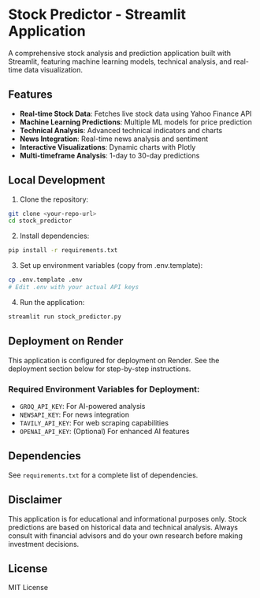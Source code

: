 # Stock Predictor - Streamlit Application

A comprehensive stock analysis and prediction application built with Streamlit, featuring machine learning models, technical analysis, and real-time data visualization.

## Features

- **Real-time Stock Data**: Fetches live stock data using Yahoo Finance API
- **Machine Learning Predictions**: Multiple ML models for price prediction
- **Technical Analysis**: Advanced technical indicators and charts
- **News Integration**: Real-time news analysis and sentiment
- **Interactive Visualizations**: Dynamic charts with Plotly
- **Multi-timeframe Analysis**: 1-day to 30-day predictions

## Local Development

1. Clone the repository:
```bash
git clone <your-repo-url>
cd stock_predictor
```

2. Install dependencies:
```bash
pip install -r requirements.txt
```

3. Set up environment variables (copy from .env.template):
```bash
cp .env.template .env
# Edit .env with your actual API keys
```

4. Run the application:
```bash
streamlit run stock_predictor.py
```

## Deployment on Render

This application is configured for deployment on Render. See the deployment section below for step-by-step instructions.

### Required Environment Variables for Deployment:

- `GROQ_API_KEY`: For AI-powered analysis
- `NEWSAPI_KEY`: For news integration
- `TAVILY_API_KEY`: For web scraping capabilities
- `OPENAI_API_KEY`: (Optional) For enhanced AI features

## Dependencies

See `requirements.txt` for a complete list of dependencies.

## Disclaimer

This application is for educational and informational purposes only. Stock predictions are based on historical data and technical analysis. Always consult with financial advisors and do your own research before making investment decisions.

## License

MIT License